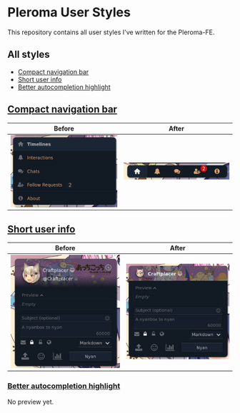 # Pleroma User Styles

This repository contains all user styles I've written for the Pleroma-FE.

## All styles
- [Compact navigation bar](#compact-navigation-bar)
- [Short user info](#short-user-info)
- [Better autocompletion highlight](#better-autocompletion-highlight)

## [Compact navigation bar](https://craftplacer.github.io/pleroma-user-styles/compact-navigation-bar.user.css)

| Before | After |
| ------ | ----- |
| ![](images/compact-navigation-bar/before.png) | ![](images/compact-navigation-bar/after.png) |

## [Short user info](https://craftplacer.github.io/pleroma-user-styles/short-user-info.user.css)

| Before | After |
| ------ | ----- |
| ![](images/short-user-info/before.png) | ![](images/short-user-info/after.png) |

### [Better autocompletion highlight](https://craftplacer.github.io/pleroma-user-styles/better-autocompletion-highlight.user.css)

No preview yet.
